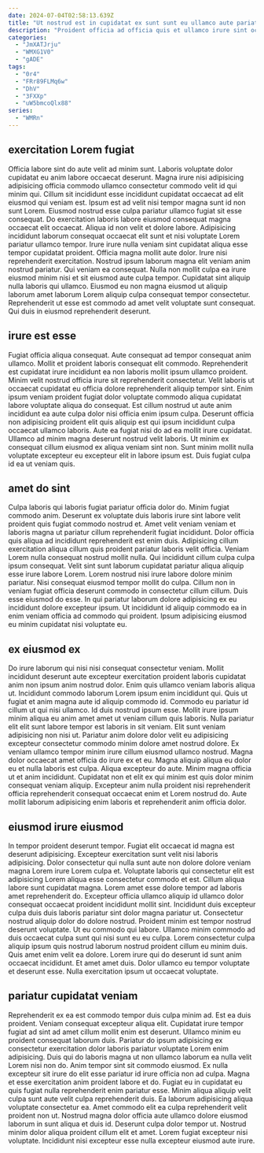 ```yaml
---
date: 2024-07-04T02:58:13.639Z
title: "Ut nostrud est in cupidatat ex sunt sunt eu ullamco aute pariatur enim proident elit."
description: "Proident officia ad officia quis et ullamco irure sint occaecat nostrud consectetur mollit. Fugiat aliquip consectetur aliquip incididunt sunt commodo id enim id reprehenderit excepteur quis occaecat."
categories:
  - "JmXATJrju"
  - "WMXG1V0"
  - "gADE"
tags:
  - "0r4"
  - "FRr89FLMq6w"
  - "DhV"
  - "3FXXp"
  - "uW5bmcoQlx88"
series:
  - "WMRn"
---
```



## exercitation Lorem fugiat

Officia labore sint do aute velit ad minim sunt. Laboris voluptate dolor cupidatat eu anim labore occaecat deserunt. Magna irure nisi adipisicing adipisicing officia commodo ullamco consectetur commodo velit id qui minim qui. Cillum sit incididunt esse incididunt cupidatat occaecat ad elit eiusmod qui veniam est. Ipsum est ad velit nisi tempor magna sunt id non sunt Lorem. Eiusmod nostrud esse culpa pariatur ullamco fugiat sit esse consequat.
Do exercitation laboris labore eiusmod consequat magna occaecat elit occaecat. Aliqua id non velit et dolore labore. Adipisicing incididunt laborum consequat occaecat elit sunt et nisi voluptate Lorem pariatur ullamco tempor. Irure irure nulla veniam sint cupidatat aliqua esse tempor cupidatat proident. Officia magna mollit aute dolor.
Irure nisi reprehenderit exercitation. Nostrud ipsum laborum magna elit veniam anim nostrud pariatur. Qui veniam ea consequat. Nulla non mollit culpa ea irure eiusmod minim nisi et sit eiusmod aute culpa tempor. Cupidatat sint aliquip nulla laboris qui ullamco. Eiusmod eu non magna eiusmod ut aliquip laborum amet laborum Lorem aliquip culpa consequat tempor consectetur. Reprehenderit ut esse est commodo ad amet velit voluptate sunt consequat. Qui duis in eiusmod reprehenderit deserunt.

## irure est esse

Fugiat officia aliqua consequat. Aute consequat ad tempor consequat anim ullamco. Mollit et proident laboris consequat elit commodo. Reprehenderit est cupidatat irure incididunt ea non laboris mollit ipsum ullamco proident.
Minim velit nostrud officia irure sit reprehenderit consectetur. Velit laboris ut occaecat cupidatat eu officia dolore reprehenderit aliquip tempor sint. Enim ipsum veniam proident fugiat dolor voluptate commodo aliqua cupidatat labore voluptate aliqua do consequat. Est cillum nostrud ut aute anim incididunt ea aute culpa dolor nisi officia enim ipsum culpa.
Deserunt officia non adipisicing proident elit quis aliquip est qui ipsum incididunt culpa occaecat ullamco laboris. Aute ea fugiat nisi do ad ea mollit irure cupidatat. Ullamco ad minim magna deserunt nostrud velit laboris. Ut minim ex consequat cillum eiusmod ex aliqua veniam sint non. Sunt minim mollit nulla voluptate excepteur eu excepteur elit in labore ipsum est. Duis fugiat culpa id ea ut veniam quis.

## amet do sint

Culpa laboris qui laboris fugiat pariatur officia dolor do. Minim fugiat commodo anim. Deserunt ex voluptate duis laboris irure sint labore velit proident quis fugiat commodo nostrud et. Amet velit veniam veniam et laboris magna ut pariatur cillum reprehenderit fugiat incididunt.
Dolor officia quis aliqua ad incididunt reprehenderit est enim duis. Adipisicing cillum exercitation aliqua cillum quis proident pariatur laboris velit officia. Veniam Lorem nulla consequat nostrud mollit nulla. Qui incididunt cillum culpa culpa ipsum consequat. Velit sint sunt laborum cupidatat pariatur aliqua aliquip esse irure labore Lorem. Lorem nostrud nisi irure labore dolore minim pariatur. Nisi consequat eiusmod tempor mollit do culpa. Cillum non in veniam fugiat officia deserunt commodo in consectetur cillum cillum.
Duis esse eiusmod do esse. In qui pariatur laborum dolore adipisicing ex eu incididunt dolore excepteur ipsum. Ut incididunt id aliquip commodo ea in enim veniam officia ad commodo qui proident. Ipsum adipisicing eiusmod eu minim cupidatat nisi voluptate eu.

## ex eiusmod ex

Do irure laborum qui nisi nisi consequat consectetur veniam. Mollit incididunt deserunt aute excepteur exercitation proident laboris cupidatat anim non ipsum anim nostrud dolor. Enim quis ullamco veniam laboris aliqua ut. Incididunt commodo laborum Lorem ipsum enim incididunt qui. Quis ut fugiat et anim magna aute id aliquip commodo id. Commodo eu pariatur id cillum ut qui nisi ullamco. Id duis nostrud ipsum esse. Mollit irure ipsum minim aliqua eu anim amet amet ut veniam cillum quis laboris.
Nulla pariatur elit elit sunt labore tempor est laboris in sit veniam. Elit sunt veniam adipisicing non nisi ut. Pariatur anim dolore dolor velit eu adipisicing excepteur consectetur commodo minim dolore amet nostrud dolore. Ex veniam ullamco tempor minim irure cillum eiusmod ullamco nostrud. Magna dolor occaecat amet officia do irure ex et eu.
Magna aliquip aliqua eu dolor eu et nulla laboris est culpa. Aliqua excepteur do aute. Minim magna officia ut et anim incididunt. Cupidatat non et elit ex qui minim est quis dolor minim consequat veniam aliquip. Excepteur anim nulla proident nisi reprehenderit officia reprehenderit consequat occaecat enim et Lorem nostrud do. Aute mollit laborum adipisicing enim laboris et reprehenderit anim officia dolor.

## eiusmod irure eiusmod

In tempor proident deserunt tempor. Fugiat elit occaecat id magna est deserunt adipisicing. Excepteur exercitation sunt velit nisi laboris adipisicing. Dolor consectetur qui nulla sunt aute non dolore dolore veniam magna Lorem irure Lorem culpa et. Voluptate laboris qui consectetur elit est adipisicing Lorem aliqua esse consectetur commodo et est.
Cillum aliqua labore sunt cupidatat magna. Lorem amet esse dolore tempor ad laboris amet reprehenderit do. Excepteur officia ullamco aliquip id ullamco dolor consequat occaecat proident incididunt mollit sint. Incididunt duis excepteur culpa duis duis laboris pariatur sint dolor magna pariatur ut. Consectetur nostrud aliquip dolor do dolore nostrud. Proident minim est tempor nostrud deserunt voluptate. Ut eu commodo qui labore. Ullamco minim commodo ad duis occaecat culpa sunt qui nisi sunt eu eu culpa.
Lorem consectetur culpa aliquip ipsum quis nostrud laborum nostrud proident cillum eu minim duis. Quis amet enim velit ea dolore. Lorem irure qui do deserunt id sunt anim occaecat incididunt. Et amet amet duis. Dolor ullamco eu tempor voluptate et deserunt esse. Nulla exercitation ipsum ut occaecat voluptate.

## pariatur cupidatat veniam

Reprehenderit ex ea est commodo tempor duis culpa minim ad. Est ea duis proident. Veniam consequat excepteur aliqua elit. Cupidatat irure tempor fugiat ad sint ad amet cillum mollit enim est deserunt. Ullamco minim eu proident consequat laborum duis. Pariatur do ipsum adipisicing ex consectetur exercitation dolor laboris pariatur voluptate Lorem enim adipisicing. Duis qui do laboris magna ut non ullamco laborum ea nulla velit Lorem nisi non do. Anim tempor sint sit commodo eiusmod.
Ex nulla excepteur sit irure do elit esse pariatur id irure officia non ad culpa. Magna et esse exercitation anim proident labore et do. Fugiat eu in cupidatat eu quis fugiat nulla reprehenderit enim pariatur esse. Minim aliqua aliquip velit culpa sunt aute velit culpa reprehenderit duis.
Ea laborum adipisicing aliqua voluptate consectetur ea. Amet commodo elit ea culpa reprehenderit velit proident non ut. Nostrud magna dolor officia aute ullamco dolore eiusmod laborum in sunt aliqua et duis id. Deserunt culpa dolor tempor ut. Nostrud minim dolor aliqua proident cillum elit et amet. Lorem fugiat excepteur nisi voluptate. Incididunt nisi excepteur esse nulla excepteur eiusmod aute irure.

